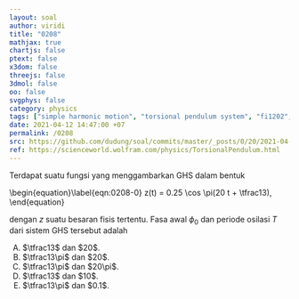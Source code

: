 ```yaml
---
layout: soal
author: viridi
title: "0208"
mathjax: true
chartjs: false
ptext: false
x3dom: false
threejs: false
3dmol: false
oo: false
svgphys: false
category: physics
tags: ["simple harmonic motion", "torsional pendulum system", "fi1202", "2020-2"]
date: 2021-04-12 14:47:00 +07
permalink: /0208
src: https://github.com/dudung/soal/commits/master/_posts/0/20/2021-04-12-simple-harmonic-motion-8.md
ref: https://scienceworld.wolfram.com/physics/TorsionalPendulum.html
---
```

Terdapat suatu fungsi yang menggambarkan GHS dalam bentuk

\begin{equation}\label{eqn:0208-0}
z(t) = 0.25 \cos \pi(20 t + \tfrac13),
\end{equation}

dengan $z$ suatu besaran fisis tertentu. Fasa awal $\phi_0$ dan periode osilasi $T$ dari sistem GHS tersebut adalah

<ol type="A">
<li>$\tfrac13$ dan $20$.
<li>$\tfrac13\pi$ dan $20$.
<li>$\tfrac13\pi$ dan $20\pi$.
<li>$\tfrac13$ dan $10$.
<li>$\tfrac13\pi$ dan $0.1$.
